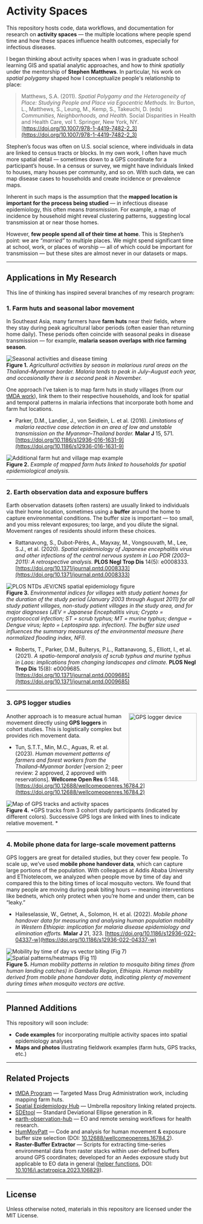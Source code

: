 # Activity Spaces

This repository hosts code, data workflows, and documentation for research on **activity spaces** — the multiple locations where people spend time and how these spaces influence health outcomes, especially for infectious diseases.  

I began thinking about activity spaces when I was in graduate school learning GIS and spatial analytic approaches, and how to *think spatially* under the mentorship of **Stephen Matthews**. In particular, his work on *spatial polygamy* shaped how I conceptualize people's relationship to place:

> Matthews, S.A. (2011). *Spatial Polygamy and the Heterogeneity of Place: Studying People and Place via Egocentric Methods.* In: Burton, L., Matthews, S., Leung, M., Kemp, S., Takeuchi, D. (eds) *Communities, Neighborhoods, and Health.* Social Disparities in Health and Health Care, vol 1. Springer, New York, NY. [https://doi.org/10.1007/978-1-4419-7482-2_3](https://doi.org/10.1007/978-1-4419-7482-2_3)

Stephen’s focus was often on U.S. social science, where individuals in data are linked to census tracts or blocks. In my own work, I often have much more spatial detail — sometimes down to a GPS coordinate for a participant’s house. In a census or survey, we might have individuals linked to houses, many houses per community, and so on. With such data, we can map disease cases to households and create incidence or prevalence maps.  

Inherent in such maps is the assumption that the **mapped location is important for the process being studied** — in infectious disease epidemiology, this often means *transmission*. For example, a map of incidence by household might reveal clustering patterns, suggesting local transmission at or near those homes.

However, **few people spend all of their time at home**. This is Stephen’s point: we are *“married”* to multiple places. We might spend significant time at school, work, or places of worship — all of which could be important for transmission — but these sites are almost never in our datasets or maps.

---

## Applications in My Research

This line of thinking has inspired several branches of my research program:

### 1. **Farm huts and seasonal labor movement**

In Southeast Asia, many farmers have **farm huts** near their fields, where they stay during peak agricultural labor periods (often easier than returning home daily). These periods often coincide with seasonal peaks in disease transmission — for example, **malaria season overlaps with rice farming season**.

![Seasonal activities and disease timing](media/SeasonalActivities.png)  
**Figure 1.** *Agricultural activities by season in malarious rural areas on the Thailand–Myanmar border. Malaria tends to peak in July–August each year, and occasionally there is a second peak in November.*

One approach I’ve taken is to map farm huts in study villages (from our [tMDA work](https://github.com/DMParker1/tmda-program)), link them to their respective households, and look for spatial and temporal patterns in malaria infections that incorporate both home and farm hut locations.  

- Parker, D.M., Landier, J., von Seidlein, L. et al. (2016). *Limitations of malaria reactive case detection in an area of low and unstable transmission on the Myanmar–Thailand border.* **Malar J** 15, 571. [https://doi.org/10.1186/s12936-016-1631-9](https://doi.org/10.1186/s12936-016-1631-9)

![Additional farm hut and village map example](media/TMT_Farms2.png)  
**Figure 2.** *Example of mapped farm huts linked to households for spatial epidemiological analysis.*

---

### 2. **Earth observation data and exposure buffers**

Earth observation datasets (often rasters) are usually linked to individuals via their home location, sometimes using a **buffer** around the home to capture environmental conditions. The buffer size is important — too small, and you miss relevant exposures; too large, and you dilute the signal. Movement ranges of residents should inform these choices.

- Rattanavong, S., Dubot-Pérès, A., Mayxay, M., Vongsouvath, M., Lee, S.J., et al. (2020). *Spatial epidemiology of Japanese encephalitis virus and other infections of the central nervous system in Lao PDR (2003–2011): A retrospective analysis.* **PLOS Negl Trop Dis** 14(5): e0008333. [https://doi.org/10.1371/journal.pntd.0008333](https://doi.org/10.1371/journal.pntd.0008333)

![PLOS NTDs JEV/CNS spatial epidemiology figure](https://journals.plos.org/plosntds/article/figure/image?size=large&id=10.1371/journal.pntd.0008333.g002)  
**Figure 3.** *Environmental indices for villages with study patient homes for the duration of the study period (January 2003 through August 2011) for all study patient villages, non-study patient villages in the study area, and for major diagnoses (JEV = Japanese Encephalitis virus; Crypto = cryptococcal infection; ST = scrub typhus; MT = murine typhus; dengue = Dengue virus; lepto = Leptospira spp. infection). The buffer size used influences the summary measures of the environmental measure (here normalized flooding index, NFI).*

- Roberts, T., Parker, D.M., Bulterys, P.L., Rattanavong, S., Elliott, I., et al. (2021). *A spatio-temporal analysis of scrub typhus and murine typhus in Laos: implications from changing landscapes and climate.* **PLOS Negl Trop Dis** 15(8): e0009685. [https://doi.org/10.1371/journal.pntd.0009685](https://doi.org/10.1371/journal.pntd.0009685)

---

### 3. **GPS logger studies**

<img src="media/GPS_logger.png" alt="GPS logger device" align="right" width="180" style="margin-left:15px;">

Another approach is to measure actual human movement directly using **GPS loggers** in cohort studies. This is logistically complex but provides rich movement data.

- Tun, S.T.T., Min, M.C., Aguas, R. et al. (2023). *Human movement patterns of farmers and forest workers from the Thailand–Myanmar border* [version 2; peer review: 2 approved, 2 approved with reservations]. **Wellcome Open Res** 6:148. [https://doi.org/10.12688/wellcomeopenres.16784.2](https://doi.org/10.12688/wellcomeopenres.16784.2)

![Map of GPS tracks and activity spaces](media/GPS%20Loggers.png)  
**Figure 4.** *GPS tracks from 3 cohort study participants (indicated by different colors). Successive GPS logs are linked with lines to indicate relative movement. *

---

### 4. **Mobile phone data for large-scale movement patterns**

GPS loggers are great for detailed studies, but they cover few people. To scale up, we’ve used **mobile phone handover data**, which can capture large portions of the population. With colleagues at Addis Ababa University and EThiotelecom, we analyzed when people move by time of day and compared this to the biting times of local mosquito vectors. We found that many people are moving during peak biting hours — meaning interventions like bednets, which only protect when you’re home and under them, can be “leaky.”

- Haileselassie, W., Getnet, A., Solomon, H. et al. (2022). *Mobile phone handover data for measuring and analysing human population mobility in Western Ethiopia: implication for malaria disease epidemiology and elimination efforts.* **Malar J** 21, 323. [https://doi.org/10.1186/s12936-022-04337-w](https://doi.org/10.1186/s12936-022-04337-w)

![Mobility by time of day vs vector biting (Fig 7)](media/12936_2022_4337_Fig7_HTML.png)  
![Spatial patterns/heatmaps (Fig 11)](media/12936_2022_4337_Fig11_HTML.png)  
**Figure 5.** *Human mobility patterns in relation to mosquito biting times (from human landing catches) in Gambella Region, Ethiopia. Human mobility derived from mobile phone handover data, indicating plenty of movement during times when mosquito vectors are active.*


---

## Planned Additions

This repository will soon include:
- **Code examples** for incorporating multiple activity spaces into spatial epidemiology analyses
- **Maps and photos** illustrating fieldwork examples (farm huts, GPS tracks, etc.)

---

## Related Projects

- [tMDA Program](https://github.com/DMParker1/tmda-program) — Targeted Mass Drug Administration work, including mapping farm huts.
- [Spatial Epidemiology Hub](https://github.com/DMParker1/spatial-epidemiology-hub) — Umbrella repository linking related projects.
- [SDEtool](https://github.com/parker-group/SDEtool) — Standard Deviational Ellipse generation in R.  
- [earth-observation-hub](https://github.com/DMParker1/earth-observation-hub) — EO and remote sensing workflows for health research.  
- [HumMovPatt](https://github.com/SaiTheinThanTun/HumMovPatt) — Code and analysis for human movement & exposure buffer size selection (DOI: [10.12688/wellcomeopenres.16784.2](https://doi.org/10.12688/wellcomeopenres.16784.2)).
- **Raster-Buffer Extractor** — Scripts for extracting time-series environmental data from raster stacks within user-defined buffers around GPS coordinates; developed for an Aedes exposure study but applicable to EO data in general ([helper functions](https://github.com/CatalinaMedina/aedes-serology/tree/main/helper-functions), DOI: [10.1016/j.actatropica.2023.106829](https://doi.org/10.1016/j.actatropica.2023.106829)).  

---

## License

Unless otherwise noted, materials in this repository are licensed under the MIT License.
